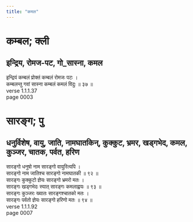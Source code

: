 ```yaml
---
title: "कमल"
---
```


# कम्बल; क्ली
## इन्द्रिय, रोमज-पट, गो_सास्ना, कमल
इन्द्रियं कम्बलं प्रोक्तं कम्बलं रोमजः पटः ।<br />कम्बलन्तु गवां सास्ना कम्बलं कमलं विदुः ॥ ३७ ॥<br />verse 1.1.1.37<br />page 0003

# सारङ्ग; पु
## धनुर्विशेष, वायु, जाति, नामघातकिन्, कुक्कुट, भ्रमर, खड्गभेद, कमल, कुञ्जर, चातक, पर्वत, हरिण
सारङ्गो धनुषो नाम सारङ्गो वायुरित्यपि ।<br />सारङ्गो नाम जातिश्च सारङ्गो नामघातकी ॥ ९२ ॥<br />सारङ्गः कुक्कुटो ज्ञेयः सारङ्गो भ्रमरो मतः ।<br />सारङ्गः खड्गभेदः स्यात् सारङ्गः कमलाह्वयः ॥ ९३ ॥<br />सारङ्गः कुञ्जरः ख्यातः सारङ्गश्चातको मतः ।<br />सारङ्गः पर्वतो ज्ञेयः सारङ्गो हरिणो मतः ॥ ९४ ॥<br />verse 1.1.1.92<br />page 0007

